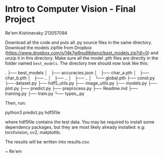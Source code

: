 # Intro to Computer Vision - Final Project
Re'em Kishinevsky 213057094

Download all the code and puts all .py source files in the same directory.
Download the models zipfile from Dropbox (https://www.dropbox.com/s/14k7gi6nu68dwnz/best_models.zip?dl=0)
and unzip it in this directory.
Make sure all the model .pth files are directly in the folder named `best_models`.
The directory tree should now look like this:

.
├── best_models
│   ├── accuracies.json
│   ├── char_a.pth
│   ├── char_b.pth
│   ├──   .. 
│   ├──   .. 
│   ├──   ..
│   └── global.pth
├── const.py
├── dataset.py
├── hdf5_utils.py
├── image_utils.py
├── models.py
├── plot.py
├── predict.py
├── preprocess.py
├── Readme.md
├── training.py
├── train.py
└── types_.py

Then, run:

  python3 predict.py hdf5file

where hdf5file contains the test data.
You may be required to install some dependency packages, but they are
most likely already installed: e.g: torchvision, cv2, matplotlib.

The results will be written into results.csv.

~ Re'em
